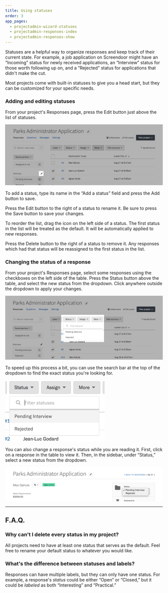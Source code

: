 ```yaml
---
title: Using statuses
order: 3
app_pages:
  - projectadmin-wizard-statuses
  - projectadmin-responses-index
  - projectadmin-responses-show
---
```


Statuses are a helpful way to organize responses and keep track of their current state. For example, a job application on Screendoor might have an &ldquo;Incoming&rdquo; status for newly received applications, an &ldquo;Interview&rdquo; status for those worth following up on, and a &ldquo;Rejected&rdquo; status for applications that didn't make the cut.

Most projects come with built-in statuses to give you a head start, but they can be customized for your specific needs.

### Adding and editing statuses

From your project's Responses page, press the Edit button just above the list of statuses.

![Button to edit statuses.](../images/status_1.png)

To add a status, type its name in the &ldquo;Add a status&rdquo; field and press the Add button to save.

Press the Edit button to the right of a status to rename it. Be sure to press the Save button to save your changes.

To reorder the list, drag the icon on the left side of a status. The first status in the list will be treated as the default. It will be automatically applied to new responses.

Press the Delete button to the right of a status to remove it. Any responses which had that status will be reassigned to the first status in the list.

### Changing the status of a response

From your project's Responses page, select some responses using the checkboxes on the left side of the table. Press the Status button above the table, and select the new status from the dropdown. Click anywhere outside the dropdown to apply your changes.

![Changing the status from the Responses page.](../images/status_3.png)

To speed up this process a bit, you can use the search bar at the top of the dropdown to find the exact status you're looking for.

![Searching for a status.](../images/search_status.gif)

You can also change a response's status while you are reading it. First, click on a response in the table to view it. Then, in the sidebar, under &ldquo;Status,&rdquo; select a new status from the dropdown.

![Changing the status of one response.](../images/status_4.png)

---

## F.A.Q.

### Why can't I delete every status in my project?
All projects need to have at least one status that serves as the default. Feel free to rename your default status to whatever you would like.

### What's the difference between statuses and labels?
Responses can have multiple labels, but they can only have one status. For example, a response's _status_ could be either &ldquo;Open&rdquo; or &ldquo;Closed,&rdquo; but it could be _labeled_ as both &ldquo;Interesting&rdquo; and &ldquo;Practical.&rdquo;
